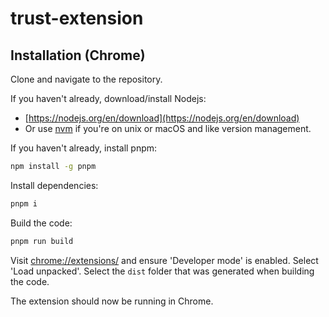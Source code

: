 # trust-extension

## Installation (Chrome)

Clone and navigate to the repository.

If you haven't already, download/install Nodejs:
   - [https://nodejs.org/en/download](https://nodejs.org/en/download)
   - Or use [nvm](https://github.com/nvm-sh/nvm) if you're on unix or macOS and like version management.

If you haven't already, install pnpm:

```sh
npm install -g pnpm
```

Install dependencies:

```sh
pnpm i
```

Build the code:

```sh
pnpm run build
```

Visit [chrome://extensions/](chrome://extensions/) and ensure 'Developer mode' is enabled. Select 'Load unpacked'. Select the `dist` folder that was generated when building the code.

The extension should now be running in Chrome.
